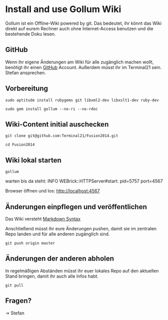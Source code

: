 # Install and use Gollum Wiki

Gollum ist ein Offline-Wiki powered by git. Das bedeutet, ihr könnt das Wiki direkt auf eurem Rechner auch ohne Internet-Access benutzen und die bestehende Doku lesen.

## GitHub

Wenn ihr eigene Änderungen am Wiki für alle zugänglich machen wollt, benötigt ihr einen [GitHub](https://gitthub.com/) Account. Außerdem müsst ihr im Terminal21 sein. Stefan ansprechen.

## Vorbereitung

`sudo aptitude install rubygems git libxml2-dev libxslt1-dev ruby-dev`

`sudo gem install gollum --no-ri --no-rdoc`

## Wiki-Content initial auschecken
`git clone git@github.com:Terminal21/Fusion2014.git`

`cd Fusion2014`

## Wiki lokal starten

`gollum`

warten bis da steht: INFO  WEBrick::HTTPServer#start: pid=5757 port=4567

Browser öffnen und los: [http://localhost:4567](http://localhost:4567)

## Änderungen einpflegen und veröffentlichen

Das Wiki versteht [Markdown Syntax](http://daringfireball.net/projects/markdown/)

Anschließend müsst ihr eure Änderungen pushen, damit sie im zentralen Repo landen und für alle anderen zugänglich sind.

`git push origin master`

## Änderungen der anderen abholen

In regelmäßigen Abständen müsst ihr euer lokales Repo auf den aktuellen Stand bringen, damit ihr auch alle Infos habt.

`git pull`

## Fragen?

-> Stefan

